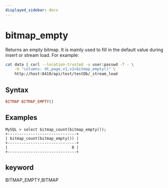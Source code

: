 ```yaml
---
displayed_sidebar: docs
---
```


# bitmap_empty



Returns an empty bitmap. It is mainly used to fill in the default value during insert or stream load. For example:

```bash
cat data | curl --location-trusted -u user:passwd -T - \
    -H "columns: dt,page,v1,v2=bitmap_empty()" \
    http://host:8410/api/test/testDb/_stream_load
```

## Syntax

```Haskell
BITMAP BITMAP_EMPTY()
```

## Examples

```Plain Text
MySQL > select bitmap_count(bitmap_empty());
+------------------------------+
| bitmap_count(bitmap_empty()) |
+------------------------------+
|                            0 |
+------------------------------+
```

## keyword

BITMAP_EMPTY,BITMAP
